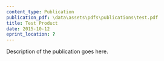 ```yaml
---
content_type: Publication
publication_pdf: \data\assets\pdfs\publications\test.pdf
title: Test Product
date: 2015-10-12
eprint_location: ?
---
```


Description of the publication goes here.